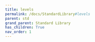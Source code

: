 ```yaml
---
title: levels
permalink: /docs/StandardLibrary#levels
parent: std
grand_parent: Standard Library
has_children: True
nav_order: 1
---
```


